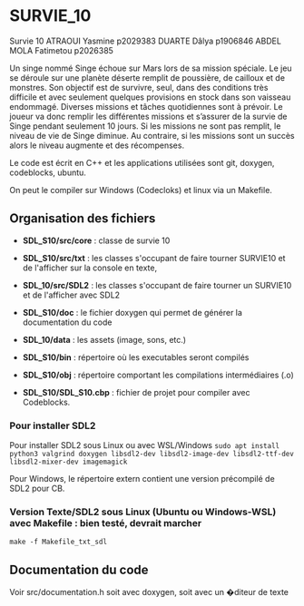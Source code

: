# SURVIE_10 
Survie 10 
ATRAOUI Yasmine p2029383
DUARTE Dâlya p1906846
ABDEL MOLA Fatimetou p2026385

Un singe nommé Singe échoue sur Mars lors de sa mission spéciale. Le jeu se déroule sur une planète déserte remplit de poussière, de cailloux et de monstres. Son objectif est de survivre, seul, dans des conditions très difficile et avec seulement quelques provisions en stock dans son vaisseau endommagé. Diverses missions et tâches quotidiennes sont à prévoir.
Le joueur va donc remplir les différentes missions et s’assurer de la survie de Singe pendant seulement 10 jours. Si les missions ne sont pas remplit, le niveau de vie de Singe diminue. Au contraire, si les missions sont un succès alors le niveau augmente et des récompenses.


Le code est écrit en C++ et les applications utilisées sont git, doxygen, codeblocks, ubuntu.

On peut le compiler sur Windows (Codecloks) et linux via un Makefile.

## Organisation des fichiers


- **SDL_S10/src/core**   : classe de survie 10
- **SDL_S10/src/txt**   : les classes s'occupant de faire tourner SURVIE10 et de l'afficher sur la console en texte, 
- **SDL_10/src/SDL2**  : les classes s'occupant de faire tourner un SURVIE10 et de l'afficher avec SDL2
- **SDL_S10/doc**       : le fichier doxygen qui permet de générer la documentation du code
- **SDL_10/data**      : les assets (image, sons, etc.)
- **SDL_S10/bin**       : répertoire où les executables seront compilés 
- **SDL_S10/obj**       : répertoire comportant les compilations intermédiaires (.o)

- **SDL_S10/SDL_S10.cbp** : fichier de projet pour compiler avec Codeblocks.


### Pour installer SDL2
Pour installer SDL2 sous Linux ou avec WSL/Windows
``` sudo apt install python3 valgrind doxygen libsdl2-dev libsdl2-image-dev libsdl2-ttf-dev libsdl2-mixer-dev imagemagick ```

Pour Windows, le répertoire extern contient une version précompilé de SDL2 pour CB.


### Version Texte/SDL2 sous Linux (Ubuntu ou Windows-WSL) avec Makefile :  bien testé, devrait marcher
``` make -f Makefile_txt_sdl ```


##  Documentation du code

Voir src/documentation.h
soit avec doxygen, soit avec un �diteur de texte



